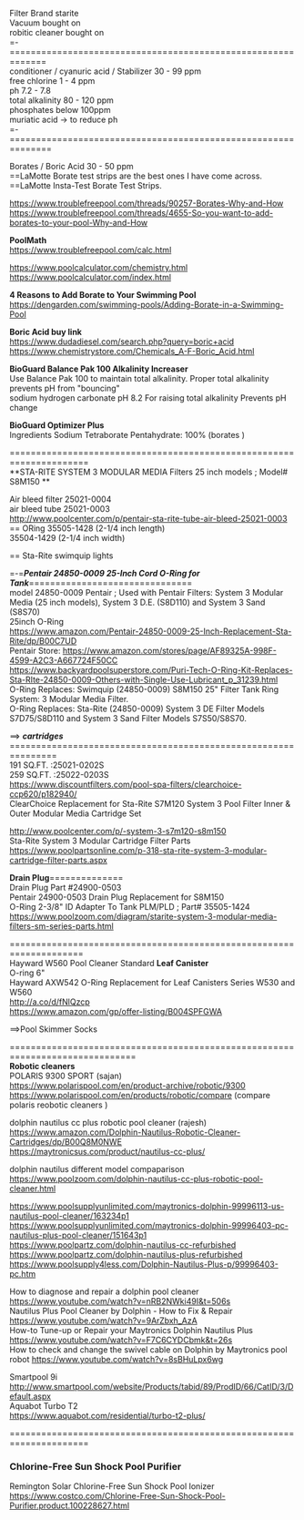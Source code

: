 

Filter Brand    starite   
Vacuum bought on   
robitic cleaner bought on   
=-=============================================================  
conditioner /  cyanuric acid /  Stabilizer  30 - 99 ppm    
free  chlorine   1 - 4 ppm    
ph   7.2  - 7.8   
total alkalinity   80 - 120 ppm   
phosphates   below  100ppm  
muriatic acid  ->  to reduce ph   
=-==============================================================   

Borates / Boric Acid   30 - 50 ppm    
==LaMotte Borate test strips are the best ones I have come across.    
==LaMotte Insta-Test Borate Test Strips.   

https://www.troublefreepool.com/threads/90257-Borates-Why-and-How    
https://www.troublefreepool.com/threads/4655-So-you-want-to-add-borates-to-your-pool-Why-and-How    

**PoolMath**   
https://www.troublefreepool.com/calc.html   

https://www.poolcalculator.com/chemistry.html    
https://www.poolcalculator.com/index.html   


**4 Reasons to Add Borate to Your Swimming Pool**       
https://dengarden.com/swimming-pools/Adding-Borate-in-a-Swimming-Pool    

**Boric Acid buy link**   
https://www.dudadiesel.com/search.php?query=boric+acid     
https://www.chemistrystore.com/Chemicals_A-F-Boric_Acid.html    






**BioGuard Balance Pak 100 Alkalinity Increaser**   
Use Balance Pak 100 to maintain total alkalinity. Proper total alkalinity prevents pH from "bouncing"    
sodium hydrogen carbonate   pH 8.2 For raising total alkalinity Prevents pH change 

**BioGuard Optimizer Plus**   
Ingredients
Sodium Tetraborate Pentahydrate: 100%    (borates )

=====================================================================     
**STA-RITE SYSTEM 3 MODULAR MEDIA Filters 25 inch models ; Model# S8M150 **  
   
Air bleed filter  25021-0004       
air bleed tube   25021-0003       
http://www.poolcenter.com/p/pentair-sta-rite-tube-air-bleed-25021-0003         
== ORing  35505-1428  (2-1/4  inch length)      
          35504-1429  (2-1/4  inch width)   
         
== Sta-Rite swimquip  lights       


=-=***Pentair 24850-0009 25-Inch Cord O-Ring for Tank***===============================     
    model 24850-0009 Pentair ; Used with Pentair Filters: System 3 Modular Media (25 inch models), System 3 D.E. (S8D110) and System 3 Sand (S8S70)  
    25inch O-Ring    
    https://www.amazon.com/Pentair-24850-0009-25-Inch-Replacement-Sta-Rite/dp/B00C7UD   
    Pentair Store: https://www.amazon.com/stores/page/AF89325A-998F-4599-A2C3-A667724F50CC  
https://www.backyardpoolsuperstore.com/Puri-Tech-O-Ring-Kit-Replaces-Sta-RIte-24850-0009-Others-with-Single-Use-Lubricant_p_31239.html   
O-Ring Replaces: Swimquip (24850-0009) S8M150 25" Filter Tank Ring System: 3 Modular Media Filter.  
O-Ring Replaces: Sta-Rite (24850-0009) System 3 DE Filter Models S7D75/S8D110 and System 3 Sand Filter Models S7S50/S8S70.  
    
==> ***cartridges*** ===============================================================        
    191 SQ.FT. :25021-0202S    
    259 SQ.FT. :25022-0203S    
https://www.discountfilters.com/pool-spa-filters/clearchoice-ccp620/p182940/        
ClearChoice Replacement for Sta-Rite S7M120 System 3 Pool Filter Inner & Outer Modular Media Cartridge Set    

http://www.poolcenter.com/p/-system-3-s7m120-s8m150       
 Sta-Rite System 3 Modular Cartridge Filter Parts    
 https://www.poolpartsonline.com/p-318-sta-rite-system-3-modular-cartridge-filter-parts.aspx    
     
**Drain Plug**==============   
Drain Plug Part #24900-0503   
Pentair 24900-0503 Drain Plug Replacement   for S8M150    
O-Ring 2-3/8" ID Adapter To Tank PLM/PLD ; Part# 35505-1424      
https://www.poolzoom.com/diagram/starite-system-3-modular-media-filters-sm-series-parts.html    
    
====================================================================   
Hayward W560 Pool Cleaner Standard **Leaf Canister**     
O-ring 6"   
Hayward AXW542 O-Ring Replacement for Leaf Canisters Series W530 and W560      
http://a.co/d/fNlQzcp    
 https://www.amazon.com/gp/offer-listing/B004SPFGWA  

==>Pool Skimmer Socks    
 
  
==============================================================================   
  **Robotic cleaners**     
  POLARIS 9300 SPORT     (sajan)    
  https://www.polarispool.com/en/product-archive/robotic/9300      
  https://www.polarispool.com/en/products/robotic/compare  (compare polaris reobotic cleaners )       
  
  dolphin nautilus cc plus robotic pool cleaner (rajesh)   
  https://www.amazon.com/Dolphin-Nautilus-Robotic-Cleaner-Cartridges/dp/B00Q8M0NWE   
  https://maytronicsus.com/product/nautilus-cc-plus/    
  
 dolphin nautilus  different model compaparison     
https://www.poolzoom.com/dolphin-nautilus-cc-plus-robotic-pool-cleaner.html       
      
https://www.poolsupplyunlimited.com/maytronics-dolphin-99996113-us-nautilus-pool-cleaner/163234p1        
https://www.poolsupplyunlimited.com/maytronics-dolphin-99996403-pc-nautilus-plus-pool-cleaner/151643p1     
https://www.poolpartz.com/dolphin-nautilus-cc-refurbished           
https://www.poolpartz.com/dolphin-nautilus-plus-refurbished         
https://www.poolsupply4less.com/Dolphin-Nautilus-Plus-p/99996403-pc.htm    



How to diagnose and repair a dolphin pool cleaner  https://www.youtube.com/watch?v=nRB2NWki49I&t=506s    
Nautilus Plus Pool Cleaner by Dolphin - How to Fix & Repair  https://www.youtube.com/watch?v=9ArZbxh_AzA    
How-to Tune-up or Repair your Maytronics Dolphin Nautilus Plus  https://www.youtube.com/watch?v=F7C6CYDCbmk&t=26s    
How to check and change the swivel cable on Dolphin by Maytronics pool robot https://www.youtube.com/watch?v=8sBHuLpx6wg     

   Smartpool 9i      
   http://www.smartpool.com/website/Products/tabid/89/ProdID/66/CatID/3/Default.aspx    
   Aquabot Turbo T2   
   https://www.aquabot.com/residential/turbo-t2-plus/    
   
   =====================================================================   
   
 ### Chlorine-Free Sun Shock Pool Purifier 
 Remington Solar Chlorine-Free Sun Shock Pool Ionizer    
 https://www.costco.com/Chlorine-Free-Sun-Shock-Pool-Purifier.product.100228627.html    
       
      
     
          

   
